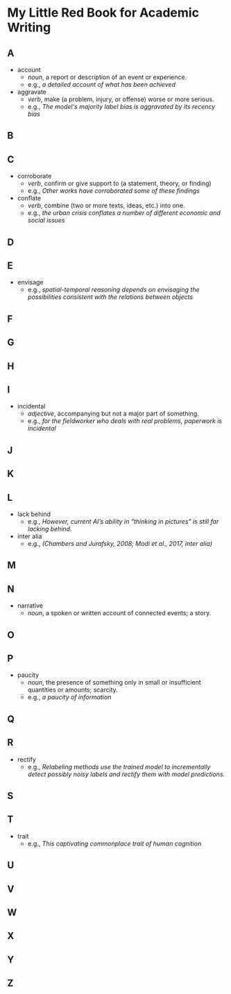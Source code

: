 # My Little Red Book for Academic Writing
## A
- account
  - *noun*, a report or description of an event or experience.
  - e.g., *a detailed account of what has been achieved*
- aggravate
  - *verb*, make (a problem, injury, or offense) worse or more serious.
  - e.g., *The model's majority label bias is aggravated by its recency bias*
## B
## C
- corroborate
  - *verb*, confirm or give support to (a statement, theory, or finding)
  - e.g., *Other works have corroborated some of these findings*
- conflate
  - *verb*, combine (two or more texts, ideas, etc.) into one.
  - e.g., *the urban crisis conflates a number of different economic and social issues*
## D


## E
- envisage
  - e.g., *spatial-temporal reasoning depends on envisaging the possibilities consistent with the relations between objects*

## F
## G
## H
## I 
- incidental
  - *adjective*, accompanying but not a major part of something.
  - e.g., *for the fieldworker who deals with real problems, paperwork is incidental*
## J
## K
## L
- lack behind
  - e.g., *However, current AI’s ability in “thinking in pictures” is still far lacking behind.*
- inter alia
  - e.g., *(Chambers and Jurafsky, 2008; Modi et al., 2017, inter alia)*
## M
## N
- narrative
  - *noun*, a spoken or written account of connected events; a story.
## O
## P
- paucity
  - *noun*, the presence of something only in small or insufficient quantities or amounts; scarcity.
  - e.g., *a paucity of information*
## Q

## R
- rectify
  - e.g., *Relabeling methods use the trained model to incrementally detect possibly noisy labels and rectify them with model predictions.*

## S
## T
- trait
  - e.g., *This captivating commonplace trait of human cognition*
## U
## V
## W
## X
## Y
## Z
